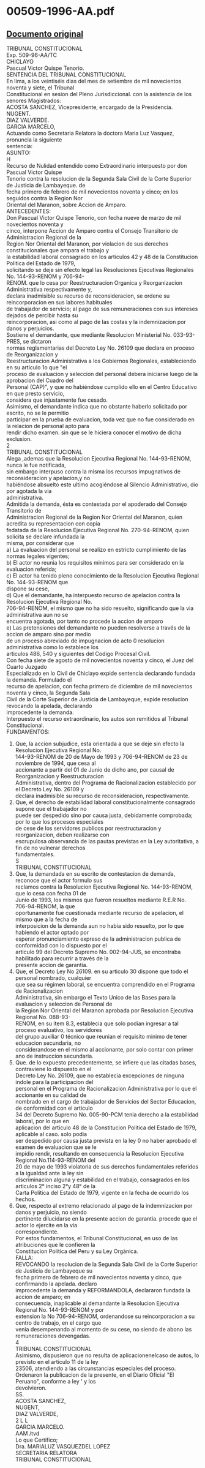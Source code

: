 
00509-1996-AA.pdf
=================
  
[Documento original](https://tc.gob.pe/jurisprudencia/1997/00509-1996-AA.pdf)  
---  
TRIBUNAL CONSTITUCIONAL  
Exp. 509-96-AA/TC  
CHICLAYO  
Pascual Victor Quispe Tenorio.  
SENTENCIA DEL TRIBUNAL CONSTITUCIONAL  
En lima, a los veintiséis dias del mes de setiembre de mil novecientos noventa y siete, el Tribunal  
Constitucional en sesion del Pleno Jurisdiccional. con la asistencia de los senores Magistrados:  
ACOSTA SANCHEZ, Vicepresidente, encargado de la Presidencia.  
NUGENT.  
DIAZ VALVERDE.  
GARCIA MARCELO,  
Actuando como Secretaria Relatora la doctora Maria Luz Vasquez, pronuncia la siguiente  
sentencia:  
ASUNTO:  
H  
Recurso de Nulidad entendido como Extraordinario interpuesto por don Pascual Victor Quispe  
Tenorio contra la resolucion de la Segunda Sala Civil de la Corte Superior de Justicia de Lambayeque. de  
fecha primero de febrero de mil novecientos noventa y cinco; en los seguidos contra la Region Nor  
Oriental del Maranon, sobre Accion de Amparo.  
ANTECEDENTES:  
Don Pascual Victor Quispe Tenorio, con fecha nueve de marzo de mil novecientos noventa y  
cinco, interpone Accion de Amparo contra el Consejo Transitorio de Administracion Regional de la  
Region Nor Oriental del Maranon, por violacion de sus derechos constitucionales que ampara el trabajo y  
la estabilidad laboral consagrado en los articulos 42 y 48 de la Constitucion Politica del Estado de 1979,  
solicitando se deje sin efecto legal las Resoluciones Ejecutivas Regionales No. 144-93-RENOM y 706-94-  
RENOM. que lo cesa por Reestructuracion Organica y Reorganizacion Administrativa respectivamente y,  
declara inadmisible su recurso de reconsideracion, se ordene su reincorporacion en sus labores habituales  
de trabajador de servicio; al pago de sus remuneraciones con sus intereses dejados de percibir hasta su  
reincorporacion, asi como al pago de las costas y la indemnizacion por danos y perjuicios.  
Sostiene el demandante, que mediante Resolucion Ministerial No. 033-93-PRES, se dictaron  
normas reglamentarias del Decreto Ley No. 26109 que declara en proceso de Reorganizacion y  
Reestructuracion Administrativa a los Gobiernos Regionales, estableciendo en su articulo 1o que "el  
proceso de evaluacion y seleccion del personal debera iniciarse luego de la aprobacion del Cuadro del  
Personal (CAP)", y que no habiéndose cumplido ello en el Centro Educativo en que presto servicio,  
considera que injustamente fue cesado.  
Asimismo, el demandante indica que no obstante haberlo solicitado por escrito, no se le permitio  
participar en la prueba de evaluacion, toda vez que no fue considerado en la relacion de personal apto para  
rendir dicho examen. sin que se le hiciera conocer el motivo de dicha exclusion.  
2  
TRIBUNAL CONSTITUCIONAL  
Alega ,ademas que la Resolucion Ejecutiva Regional No. 144-93-RENOM, nunca le fue notificada,  
sin embargo interpuso contra la misma los recursos impugnativos de reconsideracion y apelacion,y no  
habiéndose absuelto este ultimo acogiéndose al Silencio Administrativo, dio por agotada la via  
administrativa.  
Admitida la demanda, ésta es contestada por el apoderado del Consejo Transitorio de  
Administracion Regional de la Region Nor Oriental del Maranon, quien acredita su representacion con copia  
fedatada de la Resolucion Ejecutiva Regional No. 270-94-RENOM, quien solicita se declare infundada la  
misma, por considerar que  
a) La evaluacion del personal se realizo en estricto cumplimiento de las normas legales vigentes;  
b) El actor no reunia los requisitos minimos para ser considerado en la evaluacion referida;  
c) El actor ha tenido pleno conocimiento de la Resolucion Ejecutiva Regional No. 144-93-RENOM que  
dispone su cese,  
d) Que el demandante, ha interpuesto recurso de apelacion contra la Resolucion Ejecutiva Regional No.  
706-94-RENOM, el mismo que no ha sido resuelto, significando que la via administrativa aun no se  
encuentra agotada, por tanto no procede la accion de amparo  
e) Las pretensiones del demandante no pueden resolverse a través de la accion de amparo sino por medio  
de un proceso abreviado de impugnacion de acto 0 resolucion administrativa como lo establece los  
articulos 486, 540 y siguientes del Codigo Procesal Civil.  
Con fecha siete de agosto de mil novecientos noventa y cinco, el Juez del Cuarto Juzgado  
Especializado en lo Civil de Chiclayo expide sentencia declarando fundada la demanda. Formulado el  
recurso de apelacion, con fecha primero de diciembre de mil novecientos noventa y cinco, la Segunda Sala  
Civil de la Corte Superior de Justicia de Lambayeque, expide resolucion revocando la apelada, declarando  
improcedente la demanda.  
Interpuesto el recurso extraordinario, los autos son remitidos al Tribunal Constitucional.  
FUNDAMENTOS:  
1) Que, la accion subjudice, esta orientada a que se deje sin efecto la Resolucion Ejecutiva Regional No.  
144-93-RENOM de 20 de Mayo de 1993 y 706-94-RENOM de 23 de noviembre de 1994, que cesa al  
accionante a partir del 01 de Junio de dicho ano, por causal de Reorganizacion y Reestructuracion  
Administrativa, dentro del Programa de Racionalizacion establecido por el Decreto Ley No. 26109 y  
declara inadmisible su recurso de reconsideracion, respectivamente.  
2) Que, el derecho de estabilidad laboral constitucionalmente consagrado supone que el trabajador no  
puede ser despedido sino por causa justa, debidamente comprobada; por lo que los procesos especiales  
de cese de los servidores publicos por reestructuracion y reorganizacion, deben realizarse con  
escrupulosa observancia de las pautas previstas en la Ley autoritativa, a fin de no vulnerar derechos  
fundamentales.  
S  
TRIBUNAL CONSTITUCIONAL  
3) Que, la demandada en su escrito de contestacion de demanda, reconoce que el actor formulo sus  
reclamos contra la Resolucion Ejecutiva Regional No. 144-93-RENOM, que lo cesa con fecha 01 de  
Junio de 1993, los mismos que fueron resueltos mediante R.E.R No. 706-94-RENOM, la que  
oportunamente fue cuestionada mediante recurso de apelacion, el mismo que a la fecha de  
interposicion de la demanda aun no habia sido resuelto, por lo que habiendo el actor optado por  
esperar pronunciamiento expreso de la administracion publica de conformidad con lo dispuesto por el  
articulo 99 del Decreto Supremo No. 002-94-JUS, se encontraba habilitado para recurrir a través de la  
presente accion de garantia.  
4) Que, el Decreto Ley No 26109. en su articulo 30 dispone que todo el personal nombrado, cualquier  
que sea su régimen laboral, se encuentra comprendido en el Programa de Racionalizacion  
Administrativa, sin embargo el Texto Unico de las Bases para la evaluacion y seleccion de Personal de  
la Region Nor Oriental del Maranon aprobada por Resolucion Ejecutiva Regional No. 088-93-  
RENOM, en su item 8.3, establecia que solo podian ingresar a tal proceso evaluativo, los servidores  
del grupo auxiliar 0 técnico que reunian el requisito minimo de tener educacion secundaria, no  
considerandose en el mismo al accionante, por solo contar con primer ano de instruccion secundaria.  
5) Que. de lo expuesto precedentemente, se infiere que las citadas bases, contraviene lo dispuesto en el  
Decreto Ley No. 26109, que no establecia excepciones de ninguna indole para la participacion del  
personal en el Programa de Racionalizacion Administrativa por lo que el accionante en su calidad de  
nombrado en el cargo de trabajador de Servicios del Sector Educacion, de conformidad con el articulo  
34 del Decreto Supremo No. 005-90-PCM tenia derecho a la estabilidad laboral, por lo que en  
aplicacion del articulo 48 de la Constitucion Politica del Estado de 1979, aplicable al caso. solo podia  
ser despedido por causa justa prevista en la ley 0 no haber aprobado el examen de evaluacion que se le  
impidio rendir, resultando en consecuencia la Resolucion Ejecutiva Regional No.114-93-RENOM del  
20 de mayo de 1993 violatoria de sus derechos fundamentales referidos a la igualdad ante la ley sin  
discriminacion alguna y estabilidad en el trabajo, consagrados en los articulos 2° inciso 2°y 48° de la  
Carta Politica del Estado de 1979, vigente en la fecha de ocurrido los hechos.  
6) Que, respecto al extremo relacionado al pago de la indemnizacion por danos y perjuicio, no siendo  
pertinente dilucidarse en la presente accion de garantia. procede que el actor lo ejercite en la via  
correspondiente.  
Por estos fundamentos, el Tribunal Constitucional, en uso de las atribuciones que le confieren la  
Constitucion Politica del Peru y su Ley Orgànica.  
FALLA:  
REVOCANDO la resolucion de la Segunda Sala Civil de la Corte Superior de Justicia de Lambayeque su  
fecha primero de febrero de mil novecientos noventa y cinco, que confirmando la apelada. declaro  
improcedente la demanda y REFORMANDOLA, declararon fundada la accion de amparo; en  
consecuencia, inaplicable al demandante la Resolucion Ejecutiva Regional No. 144-93-RENOM y por  
extension la No 706-94-RENOM, ordenandose su reincorporacion a su centro de trabajo, en el cargo que  
venia desempenando al momento de su cese, no siendo de abono las remuneraciones devengadas.  
4  
TRIBUNAL CONSTITUCIONAL  
Asimismo, dispusieron que no resulta de aplicacionenelcaso de autos, lo previsto en el articulo 11 de la ley  
23506, atendiendo a las circunstancias especiales del proceso.  
Ordenaron la publicacion de la presente, en el Diario Oficial "El Peruano", conforme a ley ' y los  
devolvieron.  
SS.  
ACOSTA SANCHEZ,  
NUGENT,  
DIAZ VALVERDE,  
2 L L  
GARCIA MARCELO.  
AAM /tvd  
Lo que Certifico;  
Dra. MARIALUZ VASQUEZDEL LOPEZ  
SECRETARIA RELATORA  
TRIBUNAL CONSTITUCIONAL